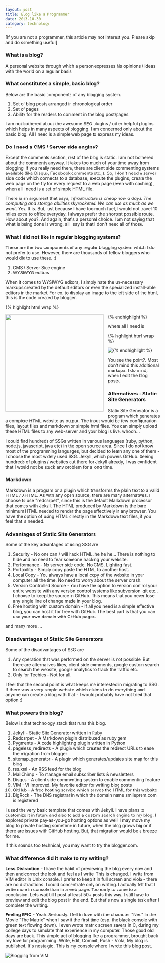 ```yaml
---
layout: post
title: Blog like a Programmer
date: 2013-10-30
category: technology
---
```


[If you are not a programmer, this article may not interest you. Please skip and do something useful]  

### What is a blog?

A personal website through which a person expresses his opinions / ideas with the world on a regular basis.  

### What constitutes a simple, basic blog?

Below are the basic components of any blogging system.  

1. Set of blog posts arranged in chronological order 
2. Set of pages  
3. Ability for the readers to comment in the blog post/pages  

I am not bothered about the awesome SEO plugins / other helpful plugins which helps in many aspects of blogging. I am concerned only about the basic blog. All I need is a simple web page to express my ideas.  

### Do I need a CMS / Server side engine?  

Except the comments section, rest of the blog is static. I am not bothered about the comments anyway. It takes too much of your time away from blogging. If you really need them, there are client side commenting systems available (like Disqus, Facebook comments etc.,). So, I don't need a server side code which connects to a database, execute the plugins, create the web page on the fly for every request to a web page (even with caching), when all I need is a set of simple HTML file.  

There is an argument that says, *Infrastructure is cheap now a days. The computing and storage abilities skyrocketed. We can use as much as we want*. Yes. It is. But, just because I have too much fuel, I would not travel 10 miles extra to office everyday. I always prefer the shortest possible route. How about you?. And again, that's a personal choice. I am not saying that what is being done is wrong, all I say is that I don't need all of those.  

### What I did not like in regular blogging systems?  

These are the two components of any regular blogging system which I do not prefer to use. However, there are thousands of fellow bloggers who would die to use these. :)  

1. CMS / Server Side engine  
2. WYSIWYG editors  

When it comes to WYSIWYG editors, I simply hate the un-necessary markups created by the default editors or even the specialized install-able editors in the market. For ex. to display an image to the left side of the html, this is the code created by blogger.  

{% highlight html wrap  %}

<div class="separator" style="clear: both; text-align: center;">
<a href="http://1.bp.blogspot.com/-TIbnnU81F6I/UkhN_lONq6I/AAAAAAAAV-c/fL-BdakCXW8/s1600/100-Ways-to
-Motivate-Yourself-Chandler-Steve.jpg" imageanchor="1" style="clear: left; float: left; 
margin-bottom: 1em; margin-right: 1em;"><img border="0" height="318" src="http://1.bp.blogspot.com/
-TIbnnU81F6I/UkhN_lONq6I/AAAAAAAAV-c/fL-BdakCXW8/s320/100-Ways-to-Motivate-Yourself-Chandler-Steve.jpg" width="320" /></a></div>

{% endhighlight %}  
  
where all I need is  
  
{% highlight html wrap  %}

<img style="float: left;" src="{{site.img-path}}/image.jpg"/>

{% endhighlight %}  
  

You see the point?. Most don't mind this additional markups. I do mind, when I edit the blog posts.  

### Alternatives - Static Site Generators 

Static Site Generator is a program which generates a complete HTML website as output. The input would be few configuration files, layout files and markdown or simple html files. You can simply upload these HTML files to any web-server and your blog is live. whooh...  

I could find hundreds of SSGs written in various languages (ruby, python, node.js, javascript, java etc) in the open source area. Since I do not know most of the programming languages, but decided to learn any one of them - I choose the most widely used SSG. Jekyll, which powers GitHub. Seeing hundreds of plugins / websites out there for Jekyll already, I was confident that I would not be stuck any problem for a long time.  

### Markdown

Markdown is a program or a plugin which transforms the plain text to a valid HTML / XHTML. As with any open source, there are many alternatives. I choose to use "redcarpet", since this is the default Markdown processor that comes with Jekyll. The HTML produced by Markdown is the bare minimum HTML needed to render the page effectively in any browser. You have the option of using HTML directly in the Markdown text files, if you feel that is needed.  

### Advantages of Static Site Generators

Some of the key advantages of using SSG are  

1. Security - No one can / will hack HTML. he he he... There is nothing to hide and no need to fear someone hacking your website.  
2. Performance - No server side code. No CMS. Lighting fast.  
3. Portability - Simply copy paste the HTML to another host.  
4. Local Copy - You always have a local copy of the website in your computer all the time. No need to worry about the server crash.  
5. Version Controlled Source - You have the option to version control your entire website with any version control systems like subversion, git etc,. I choose to keep the source in GitHub. This means that you never lose any single line of change made in your blog.  
6. Free hosting with custom domain - If all you need is a simple effective blog, you can host it for free with GitHub. The best part is that you can use your own domain with GitHub pages.  

and many more ...  

### Disadvantages of Static Site Generators

Some of the disadvantages of SSG are  

1. Any operation that was performed on the server is not possible. But there are alternatives likes, client side comments, google custom search to search the website, google analytics to track the traffic etc.  
2. Only for Techies - Not for all.  

I feel that the second point is what keeps me interested in migrating to SSG. If there was a very simple website which claims to do everything and anyone can create a blog with that - I would probably have not tried that option :)  

### What powers this blog?

Below is that technology stack that runs this blog.  

1. Jekyll - Static Site Generator written in Ruby  
2. Redcarpet - A Markdown plugin distributed as ruby gem  
3. Pygments - A code highlighting plugin written in Python  
4. pageless_redirects - A plugin which creates the redirect URLs to ease the migration from blogger  
5. sitemap_generator - A plugin which generates/updates site map for this blog  
6. rss.xml - An RSS feed for the blog  
7. MailChimp - To manage email subscriber lists & newsletters  
8. Disqus - A client side commenting system to enable commenting feature  
9. VIM - VI Improved. My favorite editor for writing blog posts  
10. GitHub - A free hosting service which serves the HTML for this website  
11. BigRock - The DNS registrar in which the domain name smileprem.com is registered  

I used the very basic template that comes with Jekyll. I have plans to customize it in future and also to add a custom search engine to my blog. I explored private pay-as-you-go hosting options as well. I may move my blog to private hosting sometime in future, when the blog grows big or if there are issues with GitHub hosting. But, that migration would be a breeze for me.  

If this sounds too technical, you may want to try the blogger.com.

### What difference did it make to my writing?

**Less Distraction** - I have the habit of previewing the blog every now and then and correct the look and feel as I write. This is changed. I write from VIM editor in Unix console. I prefer to keep it in full screen and viola - there are no distractions. I could concentrate only on writing. I actually felt that I write more in console than in a web page. Too early to come to a conclusion. Lets wait till I post at least 50+ posts this way.  I still have to preview and edit the blog post in the end. But that's now a single task after I complete the writing.  

**Feeling EPIC** - Yeah. Seriously. I fell in love with the character "Neo" in the Movie "The Matrix" when I saw it the first time (esp. the black console with green text flowing down). I even wrote matrix screen savers in C, during my college days to simulate that experience in my computer. Those good old days are back. This simple act of blogging like a programmer, brought back my love for programming. Write, Edit, Commit, Push - Viola, My blog is published. It's nostalgic. This is my console where I wrote this blog post.  

![Blogging from VIM]({{site.img-path}}/bloggin-from-vim.jpg)  

